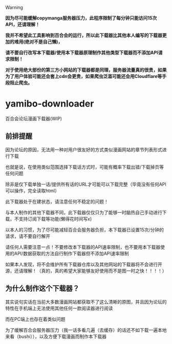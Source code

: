 > [!WARNING]
> **因为尽可能缓解copymanga服务器压力，此程序限制了每分钟只能访问15次API，还请理解！**
>
> **我并不希望此工具影响到百合会的运行，所以此下载器比其他本人编写的下载器更加的难用(绝对不是自己懒)，**
> 
> **请不要自行改写本下载器/使用本下载器原理制作其他类型下载器而不添加API请求限制！**
> 
> **对于使用绝大部份的第三方小网站的下载器都是同理，服务器流量真的很贵，如果为了用户体验可能还会套上cdn会更贵，如果爬虫泛滥可能还会用Cloudflare等手段阻止爬虫。**

# yamibo-downloader
 百合会论坛漫画下载器(WIP)

## 前排提醒

因为论坛的原因，无法用一种对用户很友好的方式类似漫画网站的章节列表形式进行下载

也就是说，在使用类似范围选择下载话方式时，可能有概率下载出错/下载掉页等任何问题

除非是仅下载单独一话/提供所有话的URL才可能可以下载完整（毕竟没有任何API可以操作，完全读取html）

此下载器处于在建状态，请注意任何不稳定的问题！

与本人制作的其他下载器不同，此下载器仅仅只为了能够一时脑热自己手动进行下载，不支持订阅下载等功能(懒得花时间写x)

以本人的习惯，为了尽可能减轻百合会服务器负担，本下载器已设置15次/分钟的请求，请不要自行解开

请任何人需要注意一点！不要修改本下载器的API速率限制，也不要用本下载器使用的API/数据获取的方法自行制作下载器但不添加API速率限制

如果本人发现，将不会维护所有下载器仓库以及其他网站的下载器将不会进行开源，还请理解！（真的，真的希望大家能够友好使用而不是图一时之快！！！！）

## 为什么制作这个下载器？

其实说句实话在当前大多数漫画网站都获取不了这么清晰的原图，并且因为论坛的特性在手机端上无法使用其他任何一款阅读器进行阅读

而在PC端上也存在着类似问题

为了缓解百合会服务器压力（我一话多看几遍（去缓存）的话还不如下载一遍本地来看（bushi）），以及方便下载漫画而制作本下载器
